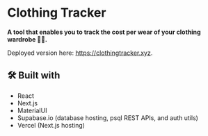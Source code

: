# Clothing Tracker

**A tool that enables you to track the cost per wear of your clothing wardrobe 👕🤑.**

Deployed version here: https://clothingtracker.xyz.

## 🛠️ Built with
* React
* Next.js
* MaterialUI
* Supabase.io (database hosting, psql REST APIs, and auth utils)
* Vercel (Next.js hosting)
